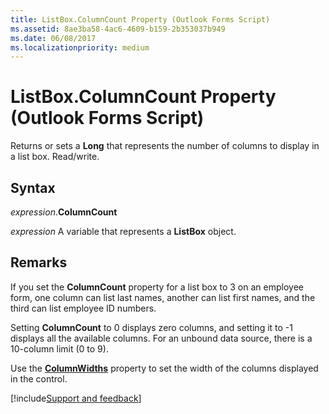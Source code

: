 ```yaml
---
title: ListBox.ColumnCount Property (Outlook Forms Script)
ms.assetid: 8ae3ba58-4ac6-4609-b159-2b353037b949
ms.date: 06/08/2017
ms.localizationpriority: medium
---
```



# ListBox.ColumnCount Property (Outlook Forms Script)

Returns or sets a **Long** that represents the number of columns to display in a list box. Read/write.


## Syntax

_expression_.**ColumnCount**

_expression_ A variable that represents a **ListBox** object.


## Remarks

If you set the **ColumnCount** property for a list box to 3 on an employee form, one column can list last names, another can list first names, and the third can list employee ID numbers.

Setting **ColumnCount** to 0 displays zero columns, and setting it to -1 displays all the available columns. For an unbound data source, there is a 10-column limit (0 to 9).

Use the **[ColumnWidths](Outlook.listbox.columnwidths.md)** property to set the width of the columns displayed in the control.

[!include[Support and feedback](~/includes/feedback-boilerplate.md)]